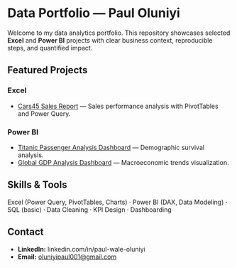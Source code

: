 # Data Portfolio — Paul Oluniyi

Welcome to my data analytics portfolio. This repository showcases selected **Excel** and **Power BI** projects with clear business context, reproducible steps, and quantified impact.

## Featured Projects
### Excel
- [Cars45 Sales Report](Excel/Cars45-Sales-Report/README.md) — Sales performance analysis with PivotTables and Power Query.

### Power BI
- [Titanic Passenger Analysis Dashboard](PowerBI/Titanic-Dashboard/README.md) — Demographic survival analysis.
- [Global GDP Analysis Dashboard](PowerBI/GDP-Dashboard/README.md) — Macroeconomic trends visualization.

## Skills & Tools
Excel (Power Query, PivotTables, Charts) · Power BI (DAX, Data Modeling) · SQL (basic) · Data Cleaning · KPI Design · Dashboarding

## Contact
- **LinkedIn:**  linkedin.com/in/paul-wale-oluniyi
- **Email:** oluniyipaul001@gmail.com

